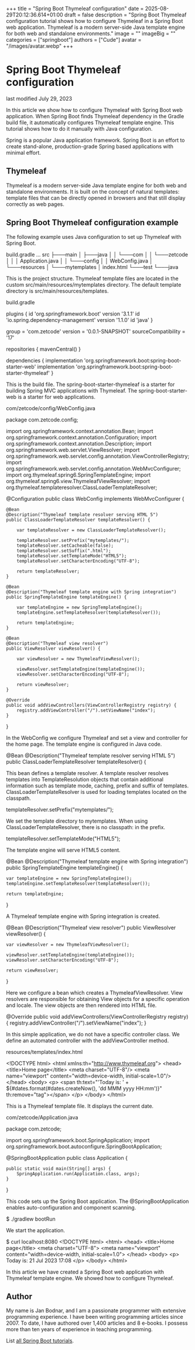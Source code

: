 +++
title = "Spring Boot Thymeleaf configuration"
date = 2025-08-29T20:12:36.614+01:00
draft = false
description = "Spring Boot Thymeleaf configuration tutorial shows how to configure Thymeleaf in a Spring Boot web application. Thymeleaf is a modern server-side Java template engine for both web and standalone environments."
image = ""
imageBig = ""
categories = ["springboot"]
authors = ["Cude"]
avatar = "/images/avatar.webp"
+++

# Spring Boot Thymeleaf configuration

last modified July 29, 2023

In this article we show how to configure Thymeleaf with Spring Boot web
application. When Spring Boot finds Thymeleaf dependency in the Gradle build
file, it automatically configures Thymeleaf template engine. This tutorial shows
how to do it manually with Java configuration.

Spring is a popular Java application framework. 
Spring Boot is an effort to create stand-alone, production-grade 
Spring based applications with minimal effort.

## Thymeleaf

Thymeleaf is a modern server-side Java template engine for both web 
and standalone environments. It is built on the concept of natural templates: 
template files that can be directly opened in browsers and that still display 
correctly as web pages. 

## Spring Boot Thymeleaf configuration example

The following example uses Java configuration to set up Thymeleaf with Spring
Boot.

build.gradle
...
src
├───main
│   ├───java
│   │   └───com
│   │       └───zetcode
│   │           │   Application.java
│   │           └───config
│   │                   WebConfig.java
│   └───resources
│       └───mytemplates
│               index.html
└───test
    └───java

This is the project structure. Thymeleaf template files are located in the 
custom src/main/resources/mytemplates directory. The default
template directory is src/main/resources/templates.

build.gradle
  

plugins {
    id 'org.springframework.boot' version '3.1.1'
    id 'io.spring.dependency-management' version '1.1.0'
    id 'java'
}

group = 'com.zetcode'
version = '0.0.1-SNAPSHOT'
sourceCompatibility = '17'

repositories {
    mavenCentral()
}

dependencies {
    implementation 'org.springframework.boot:spring-boot-starter-web'
    implementation 'org.springframework.boot:spring-boot-starter-thymeleaf'
}

This is the build file. The spring-boot-starter-thymeleaf 
is a starter for building Spring MVC applications with Thymeleaf. The
spring-boot-starter-web is a starter for web applications.

com/zetcode/config/WebConfig.java
  

package com.zetcode.config;

import org.springframework.context.annotation.Bean;
import org.springframework.context.annotation.Configuration;
import org.springframework.context.annotation.Description;
import org.springframework.web.servlet.ViewResolver;
import org.springframework.web.servlet.config.annotation.ViewControllerRegistry;
import org.springframework.web.servlet.config.annotation.WebMvcConfigurer;
import org.thymeleaf.spring6.SpringTemplateEngine;
import org.thymeleaf.spring6.view.ThymeleafViewResolver;
import org.thymeleaf.templateresolver.ClassLoaderTemplateResolver;

@Configuration
public class WebConfig implements WebMvcConfigurer {

    @Bean
    @Description("Thymeleaf template resolver serving HTML 5")
    public ClassLoaderTemplateResolver templateResolver() {

        var templateResolver = new ClassLoaderTemplateResolver();

        templateResolver.setPrefix("mytemplates/");
        templateResolver.setCacheable(false);
        templateResolver.setSuffix(".html");
        templateResolver.setTemplateMode("HTML5");
        templateResolver.setCharacterEncoding("UTF-8");

        return templateResolver;
    }

    @Bean
    @Description("Thymeleaf template engine with Spring integration")
    public SpringTemplateEngine templateEngine() {

        var templateEngine = new SpringTemplateEngine();
        templateEngine.setTemplateResolver(templateResolver());

        return templateEngine;
    }

    @Bean
    @Description("Thymeleaf view resolver")
    public ViewResolver viewResolver() {

        var viewResolver = new ThymeleafViewResolver();

        viewResolver.setTemplateEngine(templateEngine());
        viewResolver.setCharacterEncoding("UTF-8");

        return viewResolver;
    }

    @Override
    public void addViewControllers(ViewControllerRegistry registry) {
        registry.addViewController("/").setViewName("index");
    }
}

In the WebConfig we configure Thymeleaf and set a view and 
controller for the home page. The template engine is configured in Java code.

@Bean
@Description("Thymeleaf template resolver serving HTML 5")
public ClassLoaderTemplateResolver templateResolver() {

This bean defines a template resolver. A template resolver resolves templates 
into TemplateResolution objects that contain additional 
information such as template mode, caching, prefix and suffix of templates.
ClassLoaderTemplateResolver is used for loading templates located
on the classpath.

templateResolver.setPrefix("mytemplates/");

We set the template directory to mytemplates. When using
ClassLoaderTemplateResolver, there is no classpath:
in the prefix.

templateResolver.setTemplateMode("HTML5");

The template engine will serve HTML5 content.

@Bean
@Description("Thymeleaf template engine with Spring integration")
public SpringTemplateEngine templateEngine() {
    
    var templateEngine = new SpringTemplateEngine();
    templateEngine.setTemplateResolver(templateResolver());

    return templateEngine;
}

A Thymeleaf template engine with Spring integration is created.

@Bean
@Description("Thymeleaf view resolver")
public ViewResolver viewResolver() {

    var viewResolver = new ThymeleafViewResolver();
    
    viewResolver.setTemplateEngine(templateEngine());
    viewResolver.setCharacterEncoding("UTF-8");

    return viewResolver;
}    

Here we configure a bean which creates a ThymeleafViewResolver.
View resolvers are responsible for obtaining View objects for a specific operation and locale. 
The view objects are then rendered into HTML file.

@Override
public void addViewControllers(ViewControllerRegistry registry) {
    registry.addViewController("/").setViewName("index");
}

In this simple application, we do not have a specific controller class. We define
an automated controller with the addViewController method.

resources/templates/index.html
  

&lt;!DOCTYPE html&gt;
&lt;html xmlns:th="http://www.thymeleaf.org"&gt;
    &lt;head&gt;
        &lt;title&gt;Home page&lt;/title&gt;
        &lt;meta charset="UTF-8"/&gt;
        &lt;meta name="viewport" content="width=device-width, initial-scale=1.0"/&gt;
    &lt;/head&gt;
    &lt;body&gt;
        &lt;p&gt;
        &lt;span th:text="'Today is: ' + ${#dates.format(#dates.createNow(), 'dd MMM yyyy HH:mm')}" th:remove="tag"&gt;&lt;/span&gt;
        &lt;/p&gt;
    &lt;/body&gt;
&lt;/html&gt;

This is a Thymeleaf template file. It displays the current date.

com/zetcode/Application.java
  

package com.zetcode;

import org.springframework.boot.SpringApplication;
import org.springframework.boot.autoconfigure.SpringBootApplication;

@SpringBootApplication
public class Application {

    public static void main(String[] args) {
        SpringApplication.run(Application.class, args);
    }
}

This code sets up the Spring Boot application. The @SpringBootApplication
enables auto-configuration and component scanning.

$ ./gradlew bootRun

We start the application.

$ curl localhost:8080
&lt;!DOCTYPE html&gt;
&lt;html&gt;
&lt;head&gt;
    &lt;title&gt;Home page&lt;/title&gt;
    &lt;meta charset="UTF-8"&gt;
    &lt;meta name="viewport" content="width=device-width, initial-scale=1.0"&gt;
&lt;/head&gt;
&lt;body&gt;
&lt;p&gt;
    Today is: 21 Jul 2023 17:08
&lt;/p&gt;
&lt;/body&gt;
&lt;/html&gt;

In this article we have created a Spring Boot web application with Thymeleaf
template engine. We showed how to configure Thymeleaf.

## Author

My name is Jan Bodnar, and I am a passionate programmer with extensive
programming experience. I have been writing programming articles since 2007.
To date, I have authored over 1,400 articles and 8 e-books. I possess more
than ten years of experience in teaching programming.

List [all Spring Boot tutorials](/springboot/).